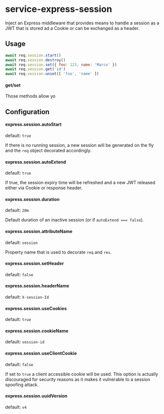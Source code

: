 # service-express-session

Inject an Express middleware that provides means to handle a session as a JWT that
is stored ad a Cookie or can be exchanged as a header.

## Usage

```js
await req.session.start()
await req.session.destroy()
await req.session.set({ foo: 123, name: 'Marco' })
await req.session.get('id')
await req.session.unset([ 'foo', 'name' ])
```

#### get/set

Those methods allow yo

## Configuration

#### express.session.autoStart

default: `true`

If there is no running session, a new session will be generated on the fly and the
`req` object decorated accordingly.

#### express.session.autoExtend

default: `true`

If true, the session expiry time will be refreshed and a new JWT released either via
Cookie or response header.

#### express.session.duration

default: `20m`

Default duration of an inactive session (or if `autoExtend === false`).

#### express.session.attributeName

default: `session`

Property name that is used to decorate `req` and `res`.

#### express.session.setHeader

default: `false`

#### express.session.headerName

default: `X-session-Id`

#### express.session.useCookies

default: `true`

#### express.session.cookieName

default: `session-id`

#### express.session.useClientCookie

default: `false`

If set to `true` a client accessible cookie will be used. This option is actually
discouraged for security reasons as it makes it vulnerable to a session spoofing attack.

#### express.session.uuidVersion

default: `v4`

